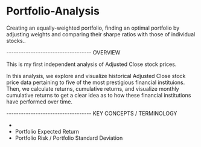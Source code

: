 # Portfolio-Analysis
Creating an equally-weighted portfolio, finding an optimal portfolio by adjusting weights and comparing their sharpe ratios with those of individual stocks..



----------------------------------- OVERVIEW

This is my first independent analysis of Adjusted Close stock prices.

In this analysis, we explore and visualize historical Adjusted Close stock price data pertaining to five of the most prestigious financial instituions. Then, we calculate returns, cumulative returns, and visualize monthly cumulative returns to get a clear idea as to how these financial institutions have performed over time.



----------------------------------- KEY CONCEPTS / TERMINOLOGY


* 
* Portfolio Expected Return
* Portfolio Risk / Portfolio Standard Deviation

